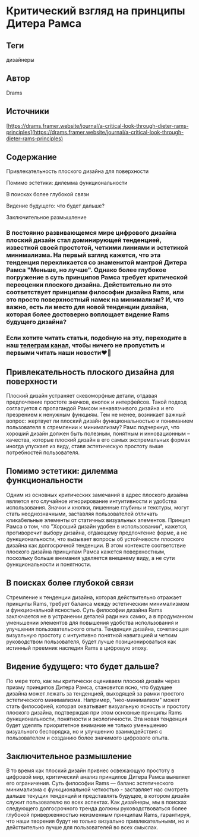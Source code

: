 # Критический взгляд на принципы Дитера Рамса

## **Теги**

дизайнеры 

## **Автор**

Drams 

## **Источники**

[https://drams.framer.website/journal/a-critical-look-through-dieter-rams-principles](https://drams.framer.website/journal/a-critical-look-through-dieter-rams-principles)

## **Содержание**

Привлекательность плоского дизайна для поверхности

Помимо эстетики: дилемма функциональности

В поисках более глубокой связи

Видение будущего: что будет дальше?

Заключительное размышление

 

### В постоянно развивающемся мире цифрового дизайна плоский дизайн стал доминирующей тенденцией, известной своей простотой, четкими линиями и эстетикой минимализма. На первый взгляд кажется, что эта тенденция перекликается со знаменитой мантрой Дитера Рамса "Меньше, но лучше". Однако более глубокое погружение в суть принципов Рамса требует критической переоценки плоского дизайна. Действительно ли это соответствует принципам философии дизайна Rams, или это просто поверхностный намек на минимализм? И, что важно, есть ли место для новой тенденции дизайна, которая более достоверно воплощает видение Rams будущего дизайна?

### Если хотите читать статьи, подобную на эту, переходите в наш [телеграм канал](https://t.me/justynews), чтобы ничего не пропустить и первыми читать наши новости❤️🫶

## **Привлекательность плоского дизайна для поверхности**

Плоский дизайн устраняет скевоморфные детали, отдавая предпочтение простоте значков, кнопок и интерфейсов. Такой подход согласуется с пропагандой Рамсом ненавязчивого дизайна и его презрением к ненужным функциям. Тем не менее, возникает важный вопрос: жертвует ли плоский дизайн функциональностью и пониманием пользователя в стремлении к минимализму? Рамс подчеркнул, что хороший дизайн должен быть полезным, понятным и инновационным – качества, которые плоский дизайн в его самых экстремальных формах иногда упускает из виду, ставя эстетическую простоту выше потребностей пользователя.

## **Помимо эстетики: дилемма функциональности**

Одним из основных критических замечаний в адрес плоского дизайна является его случайное игнорирование интуитивности и удобства использования. Значки и кнопки, лишенные глубины и текстуры, могут стать неоднозначными, заставляя пользователей отличать кликабельные элементы от статичных визуальных элементов. Принцип Рамса о том, что "Хороший дизайн удобен в использовании", кажется, противоречит выбору дизайна, отдающему предпочтение форме, а не функциональности, что вызывает вопросы об устойчивости плоского дизайна как долгосрочной тенденции. В этом контексте соответствие плоского дизайна принципам Рамса кажется поверхностным, поскольку больше внимания уделяется внешнему виду, а не сути функциональности и понятности.

## **В поисках более глубокой связи**

Стремление к тенденции дизайна, которая действительно отражает принципы Rams, требует баланса между эстетическим минимализмом и функциональной ясностью. Суть философии дизайна Rams заключается не в устранении деталей ради них самих, а в продуманном уменьшении элементов для повышения удобства использования и улучшения пользовательского опыта. Тенденция дизайна, сочетающая визуальную простоту с интуитивно понятной навигацией и четким руководством пользователя, будет лучше позиционироваться как истинный преемник наследия Rams в цифровую эпоху.

## **Видение будущего: что будет дальше?**

По мере того, как мы критически оцениваем плоский дизайн через призму принципов Дитера Рамса, становится ясно, что будущее дизайна может лежать за тенденцией, выходящей за рамки простого эстетического минимализма. Например, "нео-минимализм" может стать философией, которая охватывает визуальную ясность и простоту плоского дизайна, подтверждая при этом основные принципы Rams функциональности, понятности и экологичности. Эта новая тенденция будет уделять приоритетное внимание не только уменьшению визуального беспорядка, но и улучшению взаимодействия с пользователем и созданию более значимого цифрового опыта.

## **Заключительное размышление**

В то время как плоский дизайн привнес освежающую простоту в цифровой мир, критический анализ принципов Дитера Рамса выявляет его ограничения. Суть философии Rams — баланс эстетического минимализма с функциональной четкостью - заставляет нас смотреть дальше текущих тенденций и представлять будущее, в котором дизайн служит пользователю во всех аспектах. Как дизайнеры, мы в поисках следующего долгосрочного тренда должны руководствоваться более глубокой приверженностью неизменным принципам Rams, гарантируя, что наши творения будут не только визуально привлекательными, но и действительно лучше для пользователей во всех смыслах.
